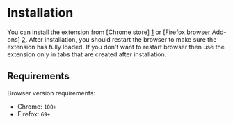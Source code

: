 # Installation

You can install the extension from [Chrome store] [1] or 
[Firefox browser Add-ons] [2]. After installation, you should restart the 
browser to make sure the extension has fully loaded. If you don't want to 
restart browser then use the extension only in tabs that are created after 
installation.

## Requirements

Browser version requirements:

* Chrome: `100+`
* Firefox: `69+`

 [1]: https://chrome.google.com/webstore/detail/web-scraper/jnhgnonknehpejjnehehllkliplmbmhn  "Install web scraper from Chrome store"
 [2]: https://addons.mozilla.org/en-US/firefox/addon/web-scraper/
